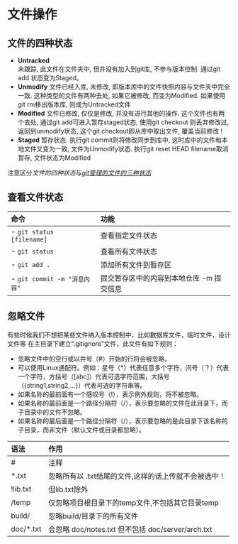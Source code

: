 # 文件操作

## 文件的四种状态

- **Untracked**  
未跟踪, 此文件在文件夹中, 但并没有加入到git库, 不参与版本控制. 通过git add 状态变为Staged。
- **Unmodify** 文件已经入库, 未修改, 即版本库中的文件快照内容与文件夹中完全一致. 这种类型的文件有两种去处, 如果它被修改, 而变为Modified. 如果使用git rm移出版本库, 则成为Untracked文件
- **Modified** 文件已修改, 仅仅是修改, 并没有进行其他的操作. 这个文件也有两个去处, 通过git add可进入暂存staged状态, 使用git checkout 则丢弃修改过, 返回到unmodify状态, 这个git checkout即从库中取出文件, 覆盖当前修改 !
- **Staged** 暂存状态. 执行git commit则将修改同步到库中, 这时库中的文件和本地文件又变为一致, 文件为Unmodify状态. 执行git reset HEAD filename取消暂存, 文件状态为Modified

注意区分*文件的四种状态*与[*git管理的文件的三种状态*](procedure#Git管理的文件的三种状态)

## 查看文件状态

| 命令                         | 功能                                     |
| :--------------------------- | :--------------------------------------- |
| - `git status [filename]`    | 查看指定文件状态                         |
| - `git status`               | 查看所有文件状态                         |
| - `git add .`                | 添加所有文件到暂存区                     |
| - `git commit -m "消息内容"` | 提交暂存区中的内容到本地仓库 -m 提交信息 |

## 忽略文件

有些时候我们不想把某些文件纳入版本控制中，比如数据库文件，临时文件，设计文件等
在主目录下建立".gitignore"文件，此文件有如下规则：

- 忽略文件中的空行或以井号（#）开始的行将会被忽略。
- 可以使用Linux通配符。例如：星号（\*）代表任意多个字符，问号（？）代表一个字符，方括号（[abc]）代表可选字符范围，大括号（{string1,string2,...}）代表可选的字符串等。
- 如果名称的最前面有一个感叹号（!），表示例外规则，将不被忽略。
- 如果名称的最前面是一个路径分隔符（/），表示要忽略的文件在此目录下，而子目录中的文件不忽略。
- 如果名称的最后面是一个路径分隔符（/），表示要忽略的是此目录下该名称的子目录，而非文件（默认文件或目录都忽略）。

| 语法       | 作用                                                 |
| :--------- | :--------------------------------------------------- |
| #          | 注释                                                 |
| \*.txt     | 忽略所有以 .txt结尾的文件,这样的话上传就不会被选中！ |
| !lib.txt   | 但lib.txt除外                                        |
| /temp      | 仅忽略项目根目录下的temp文件,不包括其它目录temp      |
| build/     | 忽略build/目录下的所有文件                           |
| doc/\*.txt | 会忽略 doc/notes.txt 但不包括 doc/server/arch.txt    |
